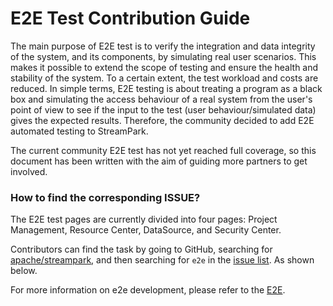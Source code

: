 # E2E Test Contribution Guide

The main purpose of E2E test is to verify the integration and data integrity of the system, and its components, by simulating real user scenarios. This makes it possible to extend the scope of testing and ensure the health and stability of the system. To a certain extent, the test workload and costs are reduced. In simple terms, E2E testing is about treating a program as a black box and simulating the access behaviour of a real system from the user's point of view to see if the input to the test (user behaviour/simulated data) gives the expected results. Therefore, the community decided to add E2E automated testing to StreamPark.

The current community E2E test has not yet reached full coverage, so this document has been written with the aim of guiding more partners to get involved.

### How to find the corresponding ISSUE?

The E2E test pages are currently divided into four pages: Project Management, Resource Center, DataSource, and Security Center.

Contributors can find the task by going to GitHub, searching for [apache/streampark](https://github.com/apache/streampark), and then searching for `e2e` in the [issue list](https://github.com/apache/streampark/issues?q=is%3Aissue+is%3Aopen+e2e). As shown below.

For more information on e2e development, please refer to the [E2E](https://github.com/apache/streampark/blob/dev/streampark-e2e/README.md).
